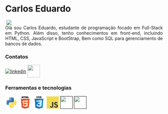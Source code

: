 <h1 align="left">Carlos Eduardo</h1>
<img align="right" width="500" src="https://www.aictsd.com/wp-content/uploads/2023/02/Student-on-computer-gif1.gif">

<p align="justify">Olá sou Carlos Eduardo, estudante de programação focado em Full-Stack em Python. Além disso, tenho conhecimentos em front-end, incluindo HTML, CSS, JavaScript e BootStrap, Bem como SQL para gerenciamento de bancos de dados.</p>


<h3>Contatos</h3>
<p align="left">
<a href="https://www.linkedin.com/in/duduuu64/" target="blank"><img align="center" src="https://raw.githubusercontent.com/rahuldkjain/github-profile-readme-generator/master/src/images/icons/Social/linked-in-alt.svg" alt="linkedin" height="30" width="40" /></a>
<a href="https://www.instagram.com/duduuuu64/" target="blak"><img align="center" src="https://cdn-icons-png.flaticon.com/128/2111/2111463.png" alt="" height="40" width="40" /></a>
</p>
<h3 align="left">Ferramentas e tecnologias</h3> 
<p align="left">
<a href=""><img src="https://raw.githubusercontent.com/devicons/devicon/master/icons/python/python-original.svg" width="40" height="40"/></a>
<a href=""><img src="https://raw.githubusercontent.com/devicons/devicon/master/icons/html5/html5-original-wordmark.svg" width="40" height="40"/></a>
<a href=""><img src="https://raw.githubusercontent.com/devicons/devicon/master/icons/css3/css3-original-wordmark.svg" width="40" height="40"/></a>
<a href=""><img src="https://raw.githubusercontent.com/devicons/devicon/master/icons/javascript/javascript-original.svg" width="40" height="40"/></a>
<a href=""><img src="https://cdn-icons-png.flaticon.com/128/5968/5968672.png" width="40" height="40"/></a> 
<a href=""><img src="https://cdn-icons-png.flaticon.com/512/288/288882.png" width="40" height="40"/></a>
</p>
